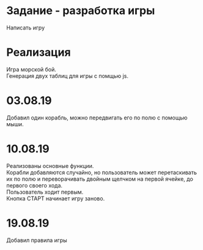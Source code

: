  # Задание - разработка игры
Написать игру

# Реализация
Игра морской бой.  
Генерация двух таблиц для игры с помщью js.

# 03.08.19
Добавил один корабль, можно передвигать его по полю с помощью мыши.

# 10.08.19
Реализованы основные функции.    
Корабли добавляются случайно, но пользователь может перетаскивать их по полю и переворачивать двойным щелчком на первой ячейке,
до первого своего хода.   
Пользователь ходит первым.   
Кнопка СТАРТ начинает игру заново.

# 19.08.19
Добавил правила игры
